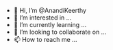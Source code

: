 - 👋 Hi, I’m @AnandiKeerthy
- 👀 I’m interested in ...
- 🌱 I’m currently learning ...
- 💞️ I’m looking to collaborate on ...
- 📫 How to reach me ...

<!---
AnandiKeerthy/AnandiKeerthy is a ✨ special ✨ repository because its `README.md` (this file) appears on your GitHub profile.
You can click the Preview link to take a look at your changes.
--->
